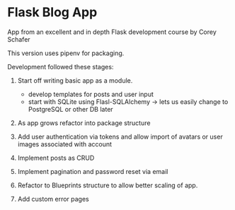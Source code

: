 # Flask Blog App

App from an excellent and in depth Flask development course by Corey Schafer

This version uses pipenv for packaging.

Development followed these stages:

1. Start off writing basic app as a module.

   - develop templates for posts and user input
   - start with SQLite using Flasl-SQLAlchemy -> lets us easily change to PostgreSQL or other DB later

2. As app grows refactor into package structure

3. Add user authentication via tokens and allow import of avatars or user images associated with account

4. Implement posts as CRUD

5. Implement pagination and password reset via email

6. Refactor to Blueprints structure to allow better scaling of app.

7. Add custom error pages
